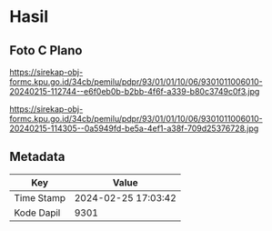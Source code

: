 # Hasil

## Foto C Plano

https://sirekap-obj-formc.kpu.go.id/34cb/pemilu/pdpr/93/01/01/10/06/9301011006010-20240215-112744--e6f0eb0b-b2bb-4f6f-a339-b80c3749c0f3.jpg

https://sirekap-obj-formc.kpu.go.id/34cb/pemilu/pdpr/93/01/01/10/06/9301011006010-20240215-114305--0a5949fd-be5a-4ef1-a38f-709d25376728.jpg


## Metadata

| Key        | Value               |
| ---------- | ------------------- |
| Time Stamp | 2024-02-25 17:03:42 |
| Kode Dapil | 9301                |



